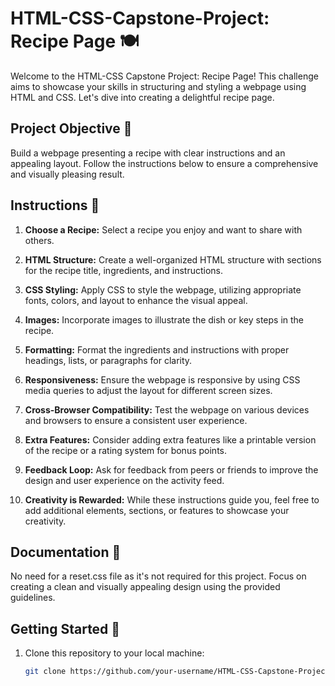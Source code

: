 # HTML-CSS-Capstone-Project: Recipe Page 🍽️

Welcome to the HTML-CSS Capstone Project: Recipe Page! This challenge aims to showcase your skills in structuring and styling a webpage using HTML and CSS. Let's dive into creating a delightful recipe page.

## Project Objective 🎯

Build a webpage presenting a recipe with clear instructions and an appealing layout. Follow the instructions below to ensure a comprehensive and visually pleasing result.

## Instructions 📝

1. **Choose a Recipe:** Select a recipe you enjoy and want to share with others.

2. **HTML Structure:** Create a well-organized HTML structure with sections for the recipe title, ingredients, and instructions.

3. **CSS Styling:** Apply CSS to style the webpage, utilizing appropriate fonts, colors, and layout to enhance the visual appeal.

4. **Images:** Incorporate images to illustrate the dish or key steps in the recipe.

5. **Formatting:** Format the ingredients and instructions with proper headings, lists, or paragraphs for clarity.

6. **Responsiveness:** Ensure the webpage is responsive by using CSS media queries to adjust the layout for different screen sizes.

7. **Cross-Browser Compatibility:** Test the webpage on various devices and browsers to ensure a consistent user experience.

8. **Extra Features:** Consider adding extra features like a printable version of the recipe or a rating system for bonus points.

9. **Feedback Loop:** Ask for feedback from peers or friends to improve the design and user experience on the activity feed.

10. **Creativity is Rewarded:** While these instructions guide you, feel free to add additional elements, sections, or features to showcase your creativity.

## Documentation 📖

No need for a reset.css file as it's not required for this project. Focus on creating a clean and visually appealing design using the provided guidelines.

## Getting Started 🚀

1. Clone this repository to your local machine:
   ```bash
   git clone https://github.com/your-username/HTML-CSS-Capstone-Project.git
